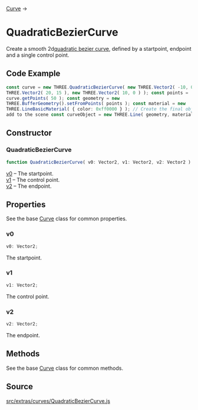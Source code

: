 [Curve](en\extras\core\Curve.html) →

# QuadraticBezierCurve

Create a smooth 2d[quadratic bezier
curve](http://en.wikipedia.org/wiki/B%C3%A9zier_curve#mediaviewer/File:B%C3%A9zier_2_big.gif),
defined by a startpoint, endpoint and a single control point.

## Code Example

  
```ts  
const curve = new THREE.QuadraticBezierCurve( new THREE.Vector2( -10, 0 ), new
THREE.Vector2( 20, 15 ), new THREE.Vector2( 10, 0 ) ); const points =
curve.getPoints( 50 ); const geometry = new
THREE.BufferGeometry().setFromPoints( points ); const material = new
THREE.LineBasicMaterial( { color: 0xff0000 } ); // Create the final object to
add to the scene const curveObject = new THREE.Line( geometry, material );  
```  

## Constructor

### QuadraticBezierCurve

  
  
```ts  
function QuadraticBezierCurve( v0: Vector2, v1: Vector2, v2: Vector2 ): void;  
```  

[v0](en\math\Vector2.html) – The startpoint.  
[v1](en\math\Vector2.html) – The control point.  
[v2](en\math\Vector2.html) – The endpoint.

## Properties

See the base [Curve](en\extras\core\Curve.html) class for common properties.

### v0

  
  
```ts  
v0: Vector2;  
```  

The startpoint.

### v1

  
  
```ts  
v1: Vector2;  
```  

The control point.

### v2

  
  
```ts  
v2: Vector2;  
```  

The endpoint.

## Methods

See the base [Curve](en\extras\core\Curve.html) class for common methods.

## Source

<a
href="https://github.com/mrdoob/three.js/blob/master/src/extras/curves/QuadraticBezierCurve.js">src/extras/curves/QuadraticBezierCurve.js</a>

